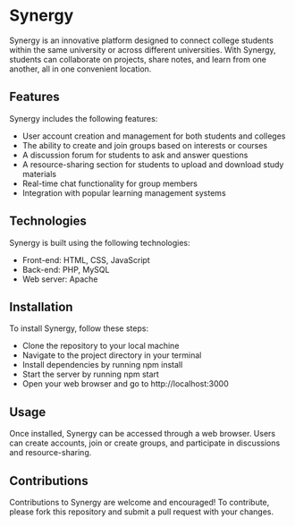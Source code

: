 # Synergy
Synergy is an innovative platform designed to connect college students within the same university or across different universities. With Synergy, students can collaborate on projects, share notes, and learn from one another, all in one convenient location.

## Features

Synergy includes the following features:

- User account creation and management for both students and colleges
- The ability to create and join groups based on interests or courses
- A discussion forum for students to ask and answer questions
- A resource-sharing section for students to upload and download study materials
- Real-time chat functionality for group members
- Integration with popular learning management systems

## Technologies

Synergy is built using the following technologies:

- Front-end: HTML, CSS, JavaScript
- Back-end: PHP, MySQL
- Web server: Apache

## Installation

To install Synergy, follow these steps:

* Clone the repository to your local machine
* Navigate to the project directory in your terminal
* Install dependencies by running npm install
* Start the server by running npm start
* Open your web browser and go to http://localhost:3000

## Usage

Once installed, Synergy can be accessed through a web browser. Users can create accounts, join or create groups, and participate in discussions and resource-sharing.

## Contributions

Contributions to Synergy are welcome and encouraged! To contribute, please fork this repository and submit a pull request with your changes.


